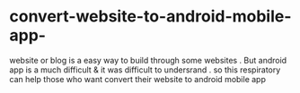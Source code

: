 # convert-website-to-android-mobile-app-
website or blog is a easy way to build through some websites . But android app is a much difficult &amp; it was difficult to undersrand . so this respiratory can help those who want convert their website to android mobile app 
